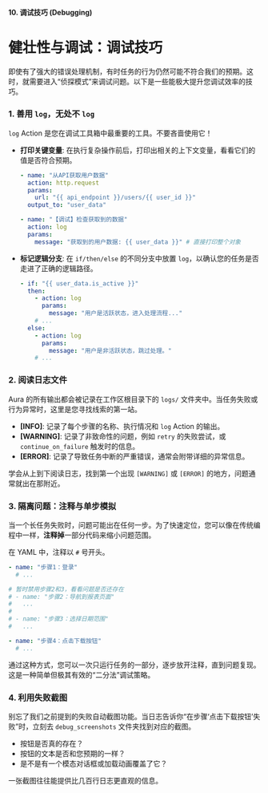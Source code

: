
#### **10. 调试技巧 (Debugging)**

# **健壮性与调试：调试技巧**

即使有了强大的错误处理机制，有时任务的行为仍然可能不符合我们的预期。这时，就需要进入“侦探模式”来调试问题。以下是一些能极大提升您调试效率的技巧。

### **1. 善用 `log`，无处不 `log`**

`log` Action 是您在调试工具箱中最重要的工具。不要吝啬使用它！

*   **打印关键变量**: 在执行复杂操作前后，打印出相关的上下文变量，看看它们的值是否符合预期。

    ```yaml
    - name: "从API获取用户数据"
      action: http.request
      params:
        url: "{{ api_endpoint }}/users/{{ user_id }}"
      output_to: "user_data"

    - name: "【调试】检查获取到的数据"
      action: log
      params:
        message: "获取到的用户数据: {{ user_data }}" # 直接打印整个对象
    ```

*   **标记逻辑分支**: 在 `if/then/else` 的不同分支中放置 `log`，以确认您的任务是否走进了正确的逻辑路径。

    ```yaml
    - if: "{{ user_data.is_active }}"
      then:
        - action: log
          params:
            message: "用户是活跃状态，进入处理流程..."
        # ...
      else:
        - action: log
          params:
            message: "用户是非活跃状态，跳过处理。"
        # ...
    ```

### **2. 阅读日志文件**

Aura 的所有输出都会被记录在工作区根目录下的 `logs/` 文件夹中。当任务失败或行为异常时，这里是您寻找线索的第一站。

*   **[INFO]**: 记录了每个步骤的名称、执行情况和 `log` Action 的输出。
*   **[WARNING]**: 记录了非致命性的问题，例如 `retry` 的失败尝试，或 `continue_on_failure` 触发时的信息。
*   **[ERROR]**: 记录了导致任务中断的严重错误，通常会附带详细的异常信息。

学会从上到下阅读日志，找到第一个出现 `[WARNING]` 或 `[ERROR]` 的地方，问题通常就出在那附近。

### **3. 隔离问题：注释与单步模拟**

当一个长任务失败时，问题可能出在任何一步。为了快速定位，您可以像在传统编程中一样，**注释掉**一部分代码来缩小问题范围。

在 YAML 中，注释以 `#` 号开头。

```yaml
- name: "步骤1：登录"
  # ...

# 暂时禁用步骤2和3，看看问题是否还存在
# - name: "步骤2：导航到报表页面"
#   ...
#
# - name: "步骤3：选择日期范围"
#   ...

- name: "步骤4：点击下载按钮"
  # ...
```

通过这种方式，您可以一次只运行任务的一部分，逐步放开注释，直到问题复现。这是一种简单但极其有效的“二分法”调试策略。

### **4. 利用失败截图**

别忘了我们之前提到的失败自动截图功能。当日志告诉你“在步骤‘点击下载按钮’失败”时，立刻去 `debug_screenshots` 文件夹找到对应的截图。

*   按钮是否真的存在？
*   按钮的文本是否和您预期的一样？
*   是不是有一个模态对话框或加载动画覆盖了它？

一张截图往往能提供比几百行日志更直观的信息。


